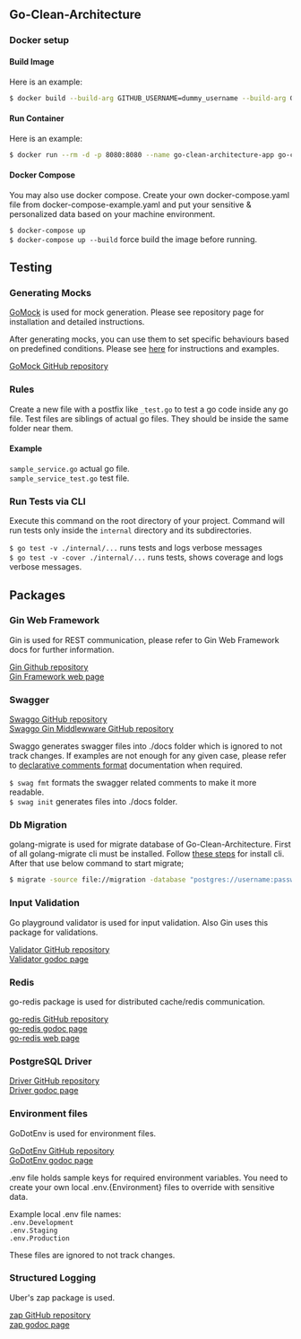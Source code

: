 ## Go-Clean-Architecture

### Docker setup
#### Build Image 
Here is an example:
```bash
$ docker build --build-arg GITHUB_USERNAME=dummy_username --build-arg GITHUB_TOKEN=ghp_DuMmyToKen -t go-clean-architecture:latest .
```

#### Run Container
Here is an example:  
```bash
$ docker run --rm -d -p 8080:8080 --name go-clean-architecture-app go-clean-architecture:latest
```

#### Docker Compose
You may also use docker compose. Create your own docker-compose.yaml file from docker-compose-example.yaml and put your
sensitive & personalized data based on your machine environment.

`$ docker-compose up`  
`$ docker-compose up --build` force build the image before running.

## Testing
### Generating Mocks
[GoMock](https://github.com/golang/mock) is used for mock generation. Please see repository page for installation and detailed instructions.

After generating mocks, you can use them to set specific behaviours based on predefined conditions. Please see [here](https://github.com/golang/mock#building-mocks) for instructions and examples.

[GoMock GitHub repository](https://github.com/golang/mock)

### Rules
Create a new file with a postfix like `_test.go` to test a go code inside any go file. Test files are siblings of actual go files. They should be inside the same folder near them.
#### Example
`sample_service.go` actual go file.  
`sample_service_test.go` test file.

### Run Tests via CLI
Execute this command on the root directory of your project. Command will run tests only inside the `internal` directory and its subdirectories.

`$ go test -v ./internal/...` runs tests and logs verbose messages  
`$ go test -v -cover ./internal/...` runs tests, shows coverage and logs verbose messages.

## Packages
### Gin Web Framework
Gin is used for REST communication, please refer to Gin Web Framework docs for further information.

[Gin Github repository](https://github.com/gin-gonic/gin)  
[Gin Framework web page](https://gin-gonic.com/)

### Swagger
[Swaggo GitHub repository](https://github.com/swaggo/swag)  
[Swaggo Gin Middlewware GitHub repository](https://github.com/swaggo/gin-swagger)

Swaggo generates swagger files into ./docs folder which is ignored to not track changes. If examples are not enough for
any given case, please refer
to [declarative comments format](https://swaggo.github.io/swaggo.io/declarative_comments_format/) documentation when
required.

`$ swag fmt` formats the swagger related comments to make it more readable.  
`$ swag init` generates files into ./docs folder.

### Db Migration
golang-migrate is used for migrate database of Go-Clean-Architecture. First of all golang-migrate cli must be installed. Follow [these steps](https://github.com/golang-migrate/migrate/tree/master/cmd/migrate) for install cli. After that use below command to start migrate;

```bash
$ migrate -source file://migration -database "postgres://username:password@localhost:5433/go-clean-architecture?sslmode=disable" up
```

### Input Validation
Go playground validator is used for input validation. Also Gin uses this package for validations.

[Validator GitHub repository](https://github.com/go-playground/validator)  
[Validator godoc page](https://pkg.go.dev/github.com/go-playground/validator/v10)

### Redis
go-redis package is used for distributed cache/redis communication.

[go-redis GitHub repository](https://github.com/go-redis/redis)  
[go-redis godoc page](https://pkg.go.dev/github.com/go-redis/redis/v8)  
[go-redis web page](https://redis.uptrace.dev/)

### PostgreSQL Driver
[Driver GitHub repository](https://github.com/lib/pq)  
[Driver godoc page](https://pkg.go.dev/github.com/lib/pq)

### Environment files
GoDotEnv is used for environment files.

[GoDotEnv GitHub repository](https://github.com/joho/godotenv)  
[GoDotEnv godoc page](https://pkg.go.dev/github.com/joho/godotenv?utm_source=godoc)

.env file holds sample keys for required environment variables. You need to create your own local .env.{Environment}
files to override with sensitive data.

Example local .env file names:  
`.env.Development`  
`.env.Staging`  
`.env.Production`

These files are ignored to not track changes.

### Structured Logging
Uber's zap package is used.

[zap GitHub repository](https://github.com/uber-go/zap)   
[zap godoc page](https://pkg.go.dev/go.uber.org/zap)
